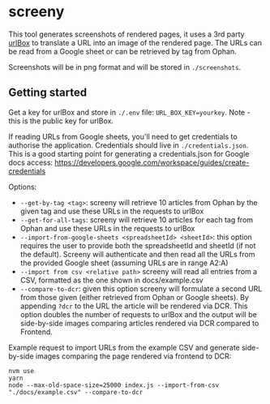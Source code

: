 # screeny

This tool generates screenshots of rendered pages, it uses a 3rd party [urlBox](https://urlbox.io/) to translate a URL into an image of the rendered page. The URLs can be read from a Google sheet or can be retrieved by tag from Ophan.

Screenshots will be in png format and will be stored in `./screenshots`.

## Getting started
Get a key for urlBox and store in `./.env` file: `URL_BOX_KEY=yourkey`. Note - this is the public key for urlBox.

If reading URLs from Google sheets, you'll need to get credentials to authorise the application. Credentials should live in `./credentials.json`. This is a good starting point for generating a credentials.json for Google docs access: https://developers.google.com/workspace/guides/create-credentials

Options:
- `--get-by-tag <tag>`: screeny will retrieve 10 articles from Ophan by the given tag and use these URLs in the requests to urlBox
- `--get-for-all-tags`: screeny will retrieve 10 articles for each tag from Ophan and use these URLs in the requests to urlBox
- `--import-from-google-sheets <spreadsheetId> <sheetId>`: this option requires the user to provide both the spreadsheetId and sheetId (if not the default). Screeny will authenticate and then read all the URLs from the provided Google sheet (assuming URLs are in range A2:A)
- `--import from csv <relative path>` screeny will read all entries from a CSV, formatted as the one shown in docs/example.csv
- `--compare-to-dcr`: given this option screeny will formulate a second URL from those given (either retrieved from Ophan or Google sheets). By appending `?dcr` to the URL the article will be rendered via DCR. This option doubles the number of requests to urlBox and the output will be side-by-side images comparing articles rendered via DCR compared to Frontend.

Example request to import URLs from the example CSV and generate side-by-side images comparing the page rendered via frontend to DCR:

```
nvm use
yarn
node --max-old-space-size=25000 index.js --import-from-csv "./docs/example.csv" --compare-to-dcr
```
